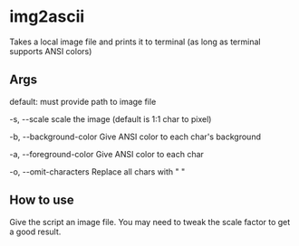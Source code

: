 # img2ascii
Takes a local image file and prints it to terminal (as long as terminal supports ANSI colors)

## Args
default:
must provide path to image file

-s, --scale
scale the image (default is 1:1 char to pixel)

-b, --background-color
Give ANSI color to each char's background

-a, --foreground-color
Give ANSI color to each char

-o, --omit-characters
Replace all chars with " "

## How to use
Give the script an image file. You may need to tweak the scale factor to get a good result.
